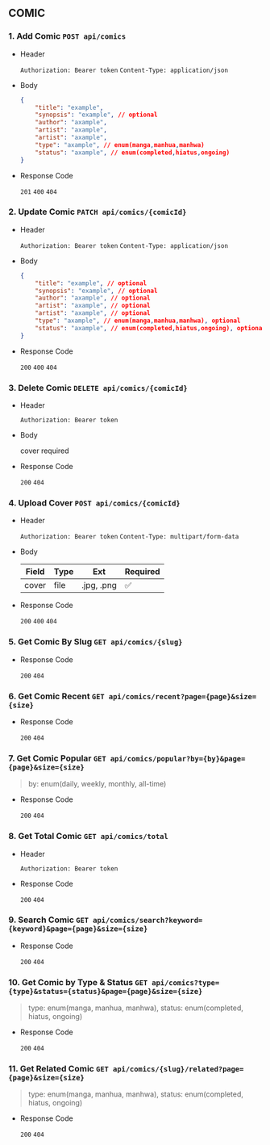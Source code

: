 ## COMIC

### 1. Add Comic `POST api/comics`

- Header

    `Authorization: Bearer token`
    `Content-Type: application/json`

- Body

    ```json
    {
        "title": "example",
        "synopsis": "example", // optional
        "author": "axample",
        "artist": "axample",
        "artist": "axample",
        "type": "axample", // enum(manga,manhua,manhwa)
        "status": "axample", // enum(completed,hiatus,ongoing)
    }
    ```

- Response Code

    `201` `400` `404`

### 2. Update Comic `PATCH api/comics/{comicId}`

- Header

    `Authorization: Bearer token`
    `Content-Type: application/json`

- Body

    ```json
    {
        "title": "example", // optional
        "synopsis": "example", // optional
        "author": "axample", // optional
        "artist": "axample", // optional
        "artist": "axample", // optional
        "type": "axample", // enum(manga,manhua,manhwa), optional
        "status": "axample", // enum(completed,hiatus,ongoing), optional
    }
    ```

- Response Code

    `200` `400` `404`

### 3. Delete Comic `DELETE api/comics/{comicId}`

- Header

    `Authorization: Bearer token`

- Body

    cover required

- Response Code

    `200` `404`

### 4. Upload Cover `POST api/comics/{comicId}`

- Header

    `Authorization: Bearer token`
    `Content-Type: multipart/form-data`

- Body

    | Field | Type | Ext       | Required |
    |-------|------|-----------|----------|
    |cover  | file | .jpg, .png| ✅       |

- Response Code

    `200` `400` `404`

### 5. Get Comic By Slug `GET api/comics/{slug}`

- Response Code

    `200` `404`

### 6. Get Comic Recent `GET api/comics/recent?page={page}&size={size}`

- Response Code

    `200` `404`

### 7. Get Comic Popular `GET api/comics/popular?by={by}&page={page}&size={size}`

> by: enum(daily, weekly, monthly, all-time)

- Response Code

    `200` `404`

### 8. Get Total Comic `GET api/comics/total`

- Header

    `Authorization: Bearer token`

- Response Code

    `200` `404`

### 9. Search Comic `GET api/comics/search?keyword={keyword}&page={page}&size={size}`
    
- Response Code

    `200` `404`

### 10. Get Comic by Type & Status `GET api/comics?type={type}&status={status}&page={page}&size={size}`

> type: enum(manga, manhua, manhwa), status: enum(completed, hiatus, ongoing)
    
- Response Code

    `200` `404`

### 11. Get Related Comic `GET api/comics/{slug}/related?page={page}&size={size}`

> type: enum(manga, manhua, manhwa), status: enum(completed, hiatus, ongoing)
    
- Response Code

    `200` `404`